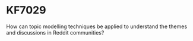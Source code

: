 # KF7029
   How can topic modelling techniques be applied to understand the themes and discussions in Reddit communities? 
